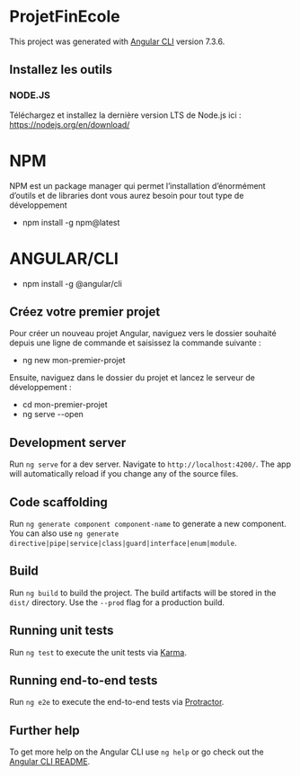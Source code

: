 # ProjetFinEcole

This project was generated with [Angular CLI](https://github.com/angular/angular-cli) version 7.3.6.

## Installez les outils

### NODE.JS
Téléchargez et installez la dernière version LTS de Node.js ici :
https://nodejs.org/en/download/

# NPM

NPM est un package manager qui permet l’installation d’énormément d’outils et de libraries dont vous aurez besoin pour tout type de développement

  - npm install -g npm@latest

# ANGULAR/CLI

  -  npm install -g @angular/cli

## Créez votre premier projet

Pour créer un nouveau projet Angular, naviguez vers le dossier souhaité depuis une ligne de commande et saisissez la commande suivante :

  - ng new mon-premier-projet

Ensuite, naviguez dans le dossier du projet et lancez le serveur de développement :

  - cd mon-premier-projet
  - ng serve --open

## Development server

Run `ng serve` for a dev server. Navigate to `http://localhost:4200/`. The app will automatically reload if you change any of the source files.

## Code scaffolding

Run `ng generate component component-name` to generate a new component. You can also use `ng generate directive|pipe|service|class|guard|interface|enum|module`.

## Build

Run `ng build` to build the project. The build artifacts will be stored in the `dist/` directory. Use the `--prod` flag for a production build.

## Running unit tests

Run `ng test` to execute the unit tests via [Karma](https://karma-runner.github.io).

## Running end-to-end tests

Run `ng e2e` to execute the end-to-end tests via [Protractor](http://www.protractortest.org/).

## Further help

To get more help on the Angular CLI use `ng help` or go check out the [Angular CLI README](https://github.com/angular/angular-cli/blob/master/README.md).
